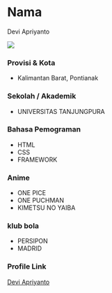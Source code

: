 # Nama
Devi Apriyanto 

<img src="https://www.instagram.com/p/BXFlPBegqLR/">

### Provisi & Kota
- Kalimantan Barat, Pontianak

### Sekolah / Akademik
- UNIVERSITAS TANJUNGPURA

### Bahasa Pemograman

- HTML
- CSS 
- FRAMEWORK

### Anime

- ONE PICE 
- ONE PUCHMAN
- KIMETSU NO YAIBA

### klub bola

- PERSIPON 
- MADRID


### Profile Link

[Devi Apriyanto](https://github.com/eepnasibungkos)

